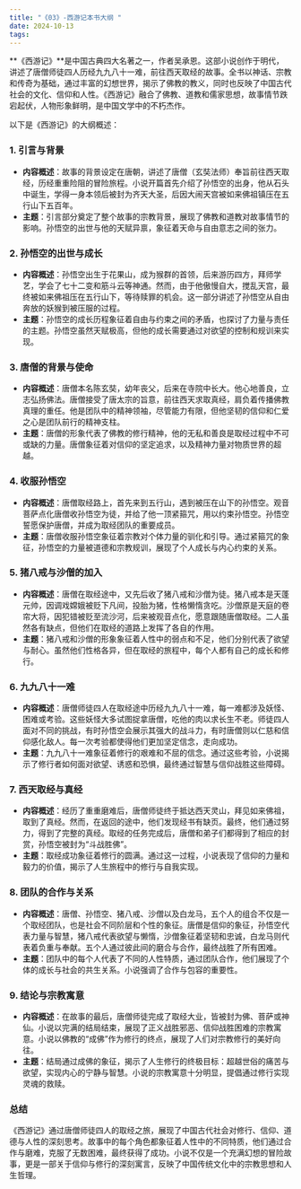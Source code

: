 ```yaml
---
title: "《03》-西游记本书大纲 "
date: 2024-10-13
tags: 
---
```

**《西游记》**是中国古典四大名著之一，作者吴承恩。这部小说创作于明代，讲述了唐僧师徒四人历经九九八十一难，前往西天取经的故事。全书以神话、宗教和传奇为基础，通过丰富的幻想世界，揭示了佛教的教义，同时也反映了中国古代社会的文化、信仰和人性。《西游记》融合了佛教、道教和儒家思想，故事情节跌宕起伏，人物形象鲜明，是中国文学中的不朽杰作。

以下是《西游记》的大纲概述：

### 1. **引言与背景**
- **内容概述**：故事的背景设定在唐朝，讲述了唐僧（玄奘法师）奉旨前往西天取经，历经重重险阻的冒险旅程。小说开篇首先介绍了孙悟空的出身，他从石头中诞生，学得一身本领后被封为齐天大圣，后因大闹天宫被如来佛祖镇压在五行山下五百年。
- **主题**：引言部分奠定了整个故事的宗教背景，展现了佛教和道教对故事情节的影响。孙悟空的出世与他的天赋异禀，象征着天命与自由意志之间的张力。

### 2. **孙悟空的出世与成长**
- **内容概述**：孙悟空出生于花果山，成为猴群的首领，后来游历四方，拜师学艺，学会了七十二变和筋斗云等神通。然而，由于他傲慢自大，搅乱天宫，最终被如来佛祖压在五行山下，等待赎罪的机会。这一部分讲述了孙悟空从自由奔放的妖猴到被压服的过程。
- **主题**：孙悟空的成长历程象征着自由与约束之间的矛盾，也探讨了力量与责任的主题。孙悟空虽然天赋极高，但他的成长需要通过对欲望的控制和规训来实现。

### 3. **唐僧的背景与使命**
- **内容概述**：唐僧本名陈玄奘，幼年丧父，后来在寺院中长大。他心地善良，立志弘扬佛法。唐僧接受了唐太宗的旨意，前往西天求取真经，肩负着传播佛教真理的重任。他是团队中的精神领袖，尽管能力有限，但他坚韧的信仰和仁爱之心是团队前行的精神支柱。
- **主题**：唐僧的形象代表了佛教的修行精神，他的无私和善良是取经过程中不可或缺的力量。唐僧象征着对信仰的坚定追求，以及精神力量对物质世界的超越。

### 4. **收服孙悟空**
- **内容概述**：唐僧取经路上，首先来到五行山，遇到被压在山下的孙悟空。观音菩萨点化唐僧收孙悟空为徒，并给了他一顶紧箍咒，用以约束孙悟空。孙悟空誓愿保护唐僧，并成为取经团队的重要成员。
- **主题**：唐僧收服孙悟空象征着宗教对个体力量的驯化和引导。通过紧箍咒的象征，孙悟空的力量被道德和宗教规训，展现了个人成长与内心约束的关系。

### 5. **猪八戒与沙僧的加入**
- **内容概述**：唐僧在取经途中，又先后收了猪八戒和沙僧为徒。猪八戒本是天蓬元帅，因调戏嫦娥被贬下凡间，投胎为猪，性格懒惰贪吃。沙僧原是天庭的卷帘大将，因犯错被贬至流沙河，后来被观音点化，愿意跟随唐僧取经。二人虽然各有缺点，但他们在取经的道路上发挥了各自的作用。
- **主题**：猪八戒和沙僧的形象象征着人性中的弱点和不足，他们分别代表了欲望与耐心。虽然他们性格各异，但在取经的旅程中，每个人都有自己的成长和修行。

### 6. **九九八十一难**
- **内容概述**：唐僧师徒四人在取经途中历经九九八十一难，每一难都涉及妖怪、困难或考验。这些妖怪大多试图捉拿唐僧，吃他的肉以求长生不老。师徒四人面对不同的挑战，有时孙悟空会展示其强大的战斗力，有时唐僧则以仁慈和信仰感化敌人。每一次考验都使得他们更加坚定信念，走向成功。
- **主题**：九九八十一难象征着修行的艰难和不屈的信念。通过这些考验，小说揭示了修行者如何面对欲望、诱惑和恐惧，最终通过智慧与信仰战胜这些障碍。

### 7. **西天取经与真经**
- **内容概述**：经历了重重磨难后，唐僧师徒终于抵达西天灵山，拜见如来佛祖，取到了真经。然而，在返回的途中，他们发现经书有缺页。最终，他们通过努力，得到了完整的真经。取经的任务完成后，唐僧和弟子们都得到了相应的封赏，孙悟空被封为“斗战胜佛”。
- **主题**：取经成功象征着修行的圆满。通过这一过程，小说表现了信仰的力量和毅力的价值，揭示了人生旅程中的修行与自我实现。

### 8. **团队的合作与关系**
- **内容概述**：唐僧、孙悟空、猪八戒、沙僧以及白龙马，五个人的组合不仅是一个取经团队，也是社会不同阶层和个性的象征。唐僧是信仰的象征，孙悟空代表力量与智慧，猪八戒代表欲望与懒惰，沙僧象征着坚韧和忠诚，白龙马则代表着负重与奉献。五个人通过彼此间的磨合与合作，最终战胜了所有困难。
- **主题**：团队中的每个人代表了不同的人性特质，通过团队合作，他们展现了个体的成长与社会的共生关系。小说强调了合作与包容的重要性。

### 9. **结论与宗教寓意**
- **内容概述**：在故事的最后，唐僧师徒完成了取经大业，皆被封为佛、菩萨或神仙。小说以完满的结局结束，展现了正义战胜邪恶、信仰战胜困难的宗教寓意。小说以佛教的“成佛”作为修行的终点，展现了人们对宗教修行的美好向往。
- **主题**：结局通过成佛的象征，揭示了人生修行的终极目标：超越世俗的痛苦与欲望，实现内心的宁静与智慧。小说的宗教寓意十分明显，提倡通过修行实现灵魂的救赎。

### **总结**
《西游记》通过唐僧师徒四人的取经之旅，展现了中国古代社会对修行、信仰、道德与人性的深刻思考。故事中的每个角色都象征着人性中的不同特质，他们通过合作与磨难，克服了无数困难，最终获得了成功。小说不仅是一个充满幻想的冒险故事，更是一部关于信仰与修行的深刻寓言，反映了中国传统文化中的宗教思想和人生哲理。

